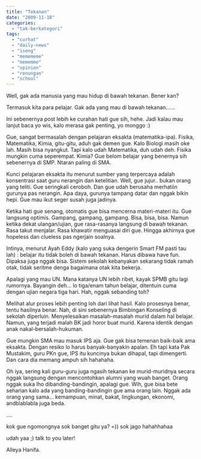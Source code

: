 ```yaml
---
title: "Tekanan"
date: "2009-11-18"
categories: 
  - "tak-berkategori"
tags: 
  - "curhat"
  - "daily-news"
  - "iseng"
  - "memememe"
  - "mememme"
  - "opinion"
  - "renungan"
  - "school"
---
```


Well, gak ada manusia yang mau hidup di bawah tekanan. Bener kan?

Termasuk kita para pelajar. Gak ada yang mau di bawah tekanan......

  

Ini sebenernya post lebih ke curahan hati gue sih, hehe. Jadi kalau mau lanjut baca yo wis, kalo merasa gak penting, yo monggo :)

  

Gue, sangat bermasalah dengan pelajaran eksakta (matematika-ipa). Fisika, Matematika, Kimia, gitu-gitu, aduh gak demen gue. Kalo Biologi masih oke lah. Masih bisa nyangkut. Tapi kalo udah Matematika, duh udah deh. Fisika mungkin cuma seperempat. Kimia? Gue belom belajar yang benernya sih sebenernya di SMP. Ntaran paling di SMA.

  

Kunci pelajaran eksakta itu menurut sumber yang terpercaya adalah konsentrasi saat guru nerangin dan ketelitian. Well, gue jujur.. bukan orang yang teliti. Gue seringkali ceroboh. Dan gue udah berusaha merhatiin gurunya pas nerangin. Apa daya, gurunya tampang datar dan nggak bikin hepi. Gue mau ikut seger susah juga jadinya.

  

Ketika hati gue senang, otomatis gue bisa mencerna materi-materi itu. Gue langsung optimis. Gampang, gampang, gampang. Bisa, bisa, bisa. Namun ketika dekat ulangan/ujian, gue rasa-rasanya langsung di bawah tekanan. Rasa takut menjalar. Rasa khawatir menguasai diri gue. Hingga akhirnya gue hopeless dan clueless pas ngerjain soalnya.

  

Intinya, menurut Ayah Eddy (kalo yang suka dengerin Smart FM pasti tau lah) : belajar itu tidak boleh di bawah tekanan. Harus dibawa have fun. Dipaksa juga nggak bisa. Sistem sekolah kebanyakan sekarang tidak ramah otak, tidak seritme denga bagaimana otak kita bekerja.

  

Apalagi yang mau UN. Mana katanya UN lebih ribet, kayak SPMB gitu lagi rumornya. Bayangin deh... lo tiga/enam tahun belajar, ditentuin cuma dengan ujian negara tiga hari. Hah, nggak sebanding toh?

  

Melihat alur proses lebih penting loh dari lihat hasil. Kalo prosesnya benar, tentu hasilnya benar. Nah, di sini sebenernya Bimbingan Konseling di sekolah diperluin. Menyelesaikan masalah-masalah murid dalam hal belajar. Namun, yang terjadi malah BK jadi horor buat murid. Karena identik dengan anak nakal-bersalah-hukuman.  

  

Gue mungkin SMA mau masuk IPS aja. Gue gak bisa temenan baik-baik ama eksakta. Dengan resiko lo harus banyak-banyakin apalan. Eh tapi kata Pak Mustakim, guru PKn gue, IPS itu kuncinya bukan dihapal, tapi dimengerti. Dan cara dia memang ampuh sih hahahaha.

  

Oh iya, sering kali guru-guru juga ngasih tekanan ke murid-muridnya secara nggak langsung dengan mencontohkan alumni yang wuah banget. Orang nggak suka lho dibanding-bandingin, apalagi gue. Wih, gue bisa bete seharian kalo ada yang banding-bandingin gue ama orang lain. Nggak ada orang yang sama... kemampuan, minat, bakat, lingkungan, ekonomi, andblablabla juga beda.

  

....

kok gue ngomongnya sok banget gitu ya? =)) sok jago hahahhahaa

udah yaa ;) talk to you later!

  

Alleya Hanifa.
